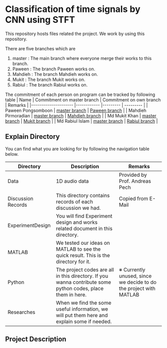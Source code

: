 # Classification of time signals by CNN using STFT

This repository hosts files related the project. We work by using this repository.

There are five branches which are 
1.  master  : The main branch  where everyone merge their works to this branch. 
2.  Paween  : The branch Paween works on.
3.  Mahdieh : The branch Mahdieh works on.
4.  Mukit   : The branch Mukit works on.
5.  Rabiul  : The branch Rabiul works on.

The commitment of each person on program can be tracked by following table
| Name                	| Commitment on master branch 	| Commitment on own branch | Remarks 	|
|---------------------	|------------	|---------	| ---------	|
| Paween Pongsomboon  	| [master branch](https://github.com/paweenp/Classification-of-time-signals-by-CNN-using-STFT/commits/master?author=paweenp)           	| [Paween branch](https://github.com/paweenp/Classification-of-time-signals-by-CNN-using-STFT/commits/Paween?author=paweenp)            	|
| Mahdieh Pirmoradian 	| [master branch](https://github.com/paweenp/Classification-of-time-signals-by-CNN-using-STFT/commits/master?author=MahdiehPirmoradian)           	| [Mahdieh branch](https://github.com/paweenp/Classification-of-time-signals-by-CNN-using-STFT/commits/Mahdieh?author=MahdiehPirmoradian)         	|
| Md Mukit Khan       	| [master branch](https://github.com/paweenp/Classification-of-time-signals-by-CNN-using-STFT/commits/master?author=MukitCSTE)           	| [Mukit branch](https://github.com/paweenp/Classification-of-time-signals-by-CNN-using-STFT/commit/cbda1a1b8c96ece108e748a657debb55bb911fb1)         	|
| Md Rabiul Islam     	| [master branch](https://github.com/paweenp/Classification-of-time-signals-by-CNN-using-STFT/commits/master?author=rabiul64)           	| [Rabiul branch](https://github.com/paweenp/Classification-of-time-signals-by-CNN-using-STFT/commits/Rabiul?author=rabiul64)        	|

## Explain Directory

You can find what you are looking for by following the navigation table below.

| Directory          	| Description                                                                                                 	| Remarks                        	|
|--------------------	|-------------------------------------------------------------------------------------------------------------	|--------------------------------	|
| Data               	| 1D audio data                                                                                               	| Provided by Prof. Andreas Pech 	|
| Discussion Records 	| This directory contains records of each discussion we had.                                                  	| Copied from E-Mail             	|
| ExperimentDesign   	| You will find Experiment design and works related document in this directory.                               	|                                	|
| MATLAB             	| We tested our ideas on MATLAB to see the quick result. This is the directory for it.                        	|                                	|
| Python             	| The project codes are all in this directory. If you wanna contribute some python codes, place them in here. 	|  ※ Currently unused, since we decide to do the project with MATLAB                              	|
| Researches         	| When we find the some useful information, we will put them here and explain some if needed.                 	|                                	|


## Project Description





